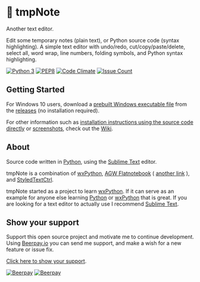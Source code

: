 # 📓 tmpNote  

Another text editor.  

Edit some temporary notes (plain text), or Python source code (syntax highlighting). A simple text editor with undo/redo, cut/copy/paste/delete, select all, word wrap, line numbers, folding symbols, and Python syntax highlighting.  

[![Python 3](https://img.shields.io/badge/Python%20Version-3.6.2-orange.svg?style=flat)](https://www.python.org)
[![PEP8](https://img.shields.io/badge/Code%20Style-PEP%208-orange.svg?style=flat)](https://www.python.org/dev/peps/pep-0008/)
[![Code Climate](https://codeclimate.com/github/nothingworksright/tmpNote/badges/gpa.svg)](https://codeclimate.com/github/nothingworksright/tmpNote)
[![Issue Count](https://codeclimate.com/github/nothingworksright/tmpNote/badges/issue_count.svg)](https://codeclimate.com/github/nothingworksright/tmpNote)  

## Getting Started  

For Windows 10 users, download a [prebuilt Windows executable file](https://github.com/nothingworksright/tmpNote/releases/download/v0.0.1/tmpNote.exe) from the [releases](https://github.com/nothingworksright/tmpNote/releases) (no installation required).  

For other information such as [installation instructions using the source code directly](https://github.com/nothingworksright/tmpNote/wiki/Installation) or [screenshots](https://github.com/nothingworksright/tmpNote/wiki/Screenshots), check out the [Wiki](https://github.com/nothingworksright/tmpNote/wiki).  

## About  

Source code written in [Python](https://www.python.org/), using the [Sublime Text](http://www.sublimetext.com/) editor.  

tmpNote is a combination of [wxPython](http://www.wxpython.org/), [AGW Flatnotebook](http://svn.wxwidgets.org/svn/wx/wxPython/3rdParty/AGW/agw/flatnotebook.py) ( [another link](https://docs.wxpython.org/wx.lib.agw.flatnotebook.html#module-wx.lib.agw.flatnotebook) ), and [StyledTextCtrl](https://docs.wxpython.org/wx.stc.StyledTextCtrl.html#wx.stc.StyledTextCtrl).  

tmpNote started as a project to learn [wxPython](http://www.wxpython.org/). If it can serve as an example for anyone else learning [Python](https://www.python.org/) or [wxPython](http://www.wxpython.org/) that is great. If you are looking for a text editor to actually use I recommend [Sublime Text](http://www.sublimetext.com/).  

## Show your support  

Support this open source project and motivate me to continue development. Using [Beerpay.io](https://beerpay.io/nothingworksright/tmpNote?focus=wish) you can send me support, and make a wish for a new feature or issue fix.  

[Click here to show your support](https://beerpay.io/nothingworksright/tmpNote?focus=wish).  

[![Beerpay](https://beerpay.io/nothingworksright/tmpNote/badge.svg?style=beer-square)](https://beerpay.io/nothingworksright/tmpNote)  [![Beerpay](https://beerpay.io/nothingworksright/tmpNote/make-wish.svg?style=flat-square)](https://beerpay.io/nothingworksright/tmpNote?focus=wish)  
